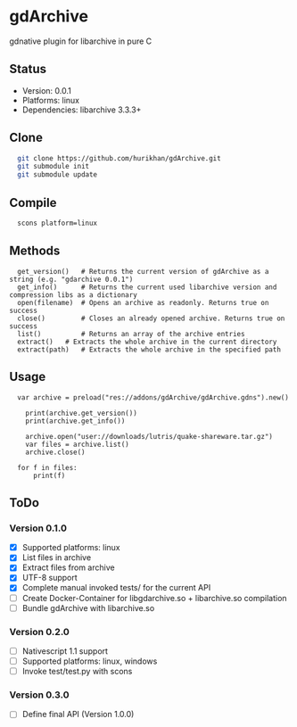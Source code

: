 # gdArchive
gdnative plugin for libarchive in pure C

## Status
* Version: 0.0.1
* Platforms: linux
* Dependencies: libarchive 3.3.3+

## Clone
```bash
  git clone https://github.com/hurikhan/gdArchive.git
  git submodule init
  git submodule update
```

## Compile
```bash
  scons platform=linux
```

## Methods
```gdscript
  get_version()   # Returns the current version of gdArchive as a string (e.g. "gdarchive 0.0.1")
  get_info()      # Returns the current used libarchive version and compression libs as a dictionary
  open(filename)  # Opens an archive as readonly. Returns true on success
  close()         # Closes an already opened archive. Returns true on success
  list()          # Returns an array of the archive entries
  extract()	  # Extracts the whole archive in the current directory
  extract(path)   # Extracts the whole archive in the specified path
```

## Usage
```gdscript
  var archive = preload("res://addons/gdArchive/gdArchive.gdns").new()

	print(archive.get_version())
	print(archive.get_info())
  
	archive.open("user://downloads/lutris/quake-shareware.tar.gz")
	var files = archive.list()
	archive.close()
  
  for f in files:
	  print(f)
```

## ToDo
### Version 0.1.0
- [x] Supported platforms: linux
- [x] List files in archive
- [x] Extract files from archive
- [x] UTF-8 support
- [x] Complete manual invoked tests/ for the current API
- [ ] Create Docker-Container for libgdarchive.so + libarchive.so compilation
- [ ] Bundle gdArchive with libarchive.so
### Version 0.2.0
- [ ] Nativescript 1.1 support
- [ ] Supported platforms: linux, windows
- [ ] Invoke test/test.py with scons
### Version 0.3.0
- [ ] Define final API (Version 1.0.0)

